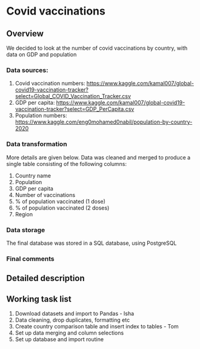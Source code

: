 # Covid vaccinations

## Overview
We decided to look at the number of covid vaccinations by country, with data on GDP and population

### Data sources:
1. Covid vaccination numbers: https://www.kaggle.com/kamal007/global-covid19-vaccination-tracker?select=Global_COVID_Vaccination_Tracker.csv
2. GDP per capita: https://www.kaggle.com/kamal007/global-covid19-vaccination-tracker?select=GDP_PerCapita.csv
3. Population numbers: https://www.kaggle.com/eng0mohamed0nabil/population-by-country-2020

### Data transformation
More details are given below. Data was cleaned and merged to produce a single table consisting of the following columns:
1. Country name
2. Population
3. GDP per capita
4. Number of vaccinations
5. % of population vaccinated (1 dose)
6. % of population vaccinated (2 doses)
7. Region

### Data storage
The final database was stored in a SQL database, using PostgreSQL

### Final comments

## Detailed description

## Working task list
1. Download datasets and import to Pandas - Isha
2. Data cleaning, drop duplicates, formatting etc
3. Create country comparison table and insert index to tables - Tom
4. Set up data merging and column selections
5. Set up database and import routine
